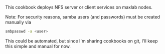 This cookbook deploys NFS server or client services on maxlab nodes.

Note: For security reasons, samba users (and passwords) must be created manually via

```bash
smbpasswd -a <user>
```

This could be automated, but since I'm sharing cookbooks on git, I'll keep this simple and manual for now.
